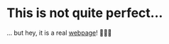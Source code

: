 # This is not quite perfect...

... but hey, it is a real [webpage](https://scheidan.github.io/ThisIsNotAGreatWebsite/)! 🐌🐌🐌
